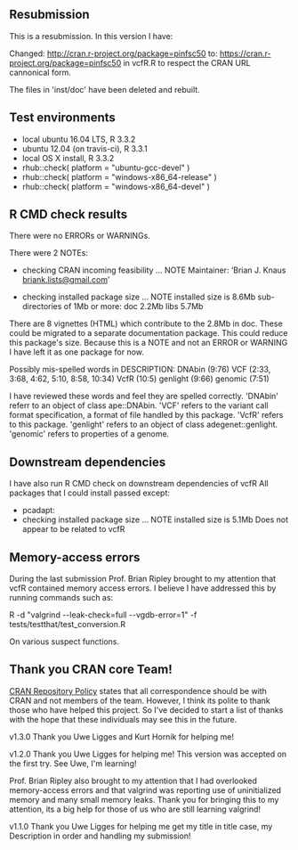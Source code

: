 
## Resubmission
This is a resubmission. In this version I have:

Changed:
http://cran.r-project.org/package=pinfsc50
to:
https://cran.r-project.org/package=pinfsc50
in vcfR.R to respect the CRAN URL cannonical form.

The files in 'inst/doc' have been deleted and rebuilt.


## Test environments
* local ubuntu 16.04 LTS, R 3.3.2
* ubuntu 12.04 (on travis-ci), R 3.3.1
* local OS X install, R 3.3.2
* rhub::check( platform = "ubuntu-gcc-devel" )
* rhub::check( platform = "windows-x86_64-release" )
* rhub::check( platform = "windows-x86_64-devel" )


## R CMD check results
There were no ERRORs or WARNINGs. 

There were 2 NOTEs:

* checking CRAN incoming feasibility ... NOTE
Maintainer: ‘Brian J. Knaus <briank.lists@gmail.com>’

* checking installed package size ... NOTE
  installed size is  8.6Mb
  sub-directories of 1Mb or more:
    doc    2.2Mb
    libs   5.7Mb

There are 8 vignettes (HTML) which contribute to the 2.8Mb in doc.
These could be migrated to a separate documentation package.
This could reduce this package's size.
Because this is a NOTE and not an ERROR or WARNING I have left it as one package for now.


Possibly mis-spelled words in DESCRIPTION:
  DNAbin (9:76)
  VCF (2:33, 3:68, 4:62, 5:10, 8:58, 10:34)
  VcfR (10:5)
  genlight (9:66)
  genomic (7:51)

I have reviewed these words and feel they are spelled correctly.
'DNAbin' referr to an object of class ape::DNAbin.
'VCF' refers to the variant call format specification, a format of file handled by this package.
'VcfR' refers to this package.
'genlight' refers to an object of class adegenet::genlight.
'genomic' refers to properties of a genome.


## Downstream dependencies

I have also run R CMD check on downstream dependencies of vcfR
All packages that I could install passed except:

* pcadapt: 
* checking installed package size ... NOTE
  installed size is  5.1Mb
Does not appear to be related to vcfR


## Memory-access errors

During the last submission Prof. Brian Ripley brought to my attention that vcfR contained memory access errors.
I believe I have addressed this by running commands such as:

R -d "valgrind --leak-check=full --vgdb-error=1" -f tests/testthat/test_conversion.R

On various suspect functions.


## Thank you CRAN core Team!

[CRAN Repository Policy](https://cran.r-project.org/web/packages/policies.html) states that all correspondence should be with CRAN and not members of the team.
However, I think its polite to thank those who have helped this project.
So I've decided to start a list of thanks with the hope that these individuals may see this in the future.

v1.3.0 Thank you Uwe Ligges and Kurt Hornik for helping me!

v1.2.0 Thank you Uwe Ligges for helping me!
This version was accepted on the first try.
See Uwe, I'm learning!

Prof. Brian Ripley also brought to my attention that I had overlooked memory-access errors and that valgrind was reporting use of uninitialized memory and many small memory leaks.
Thank you for bringing this to my attention, its a big help for those of us who are still learning valgrind!

v1.1.0 Thank you Uwe Ligges for helping me get my title in title case, my Description in order and handling my submission!

